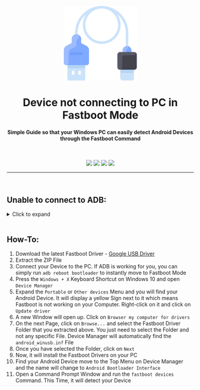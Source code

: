 <p align="center"><img src="https://github.com/K3V1991/Device-not-connecting-to-PC-in-Fastboot-Mode/blob/main/USB.png" width="200"></a>
<h1 align="center"><b>Device not connecting to PC in Fastboot Mode</b></h1>
<h4 align="center">Simple Guide so that your Windows PC can easily detect Android Devices through the Fastboot Command</h4>
<br />

<p align="center">
<a href="https://liberapay.com/K3V1991" alt="LiberaPay"><img src="https://img.shields.io/badge/Liberapay-F6C915?style=for-the-badge&logo=liberapay&logoColor=black" /></a>
<a href="https://ko-fi.com/k3v1991" alt="Ko-fi"><img src="https://img.shields.io/badge/Ko--fi-F16061?style=for-the-badge&logo=ko-fi&logoColor=white" /></a>
<a href="https://www.paypal.com/cgi-bin/webscr?cmd=_s-xclick&hosted_button_id=HW8B98TVDLKWA" alt="PayPal"><img src="https://img.shields.io/badge/PayPal-00457C?style=for-the-badge&logo=paypal&logoColor=white" /></a>
<a href="https://github.com/K3V1991/Donate-Crypto/blob/main/README.md" alt="Crypto"><img src="https://img.shields.io/badge/Bitcoin-000?style=for-the-badge&logo=bitcoin&logoColor=white" /></a>
</p>
<hr />
<br />

## Unable to connect to ADB:
<details>
  <summary>Click to expand</summary>
  
1. AMD Bug - [XDA Thread](https://forum.xda-developers.com/t/fix-fastboot-issues-on-ryzen-based-pcs.4186321/)
2. Switch Device from ```Charging``` to ```File Transfer``` Mode
3. Install the latest Device Driver or Universal USB Driver
4. Try another USB Cable
5. Use another USB Port (USB 3.0 Port to USB 2.0)
6. Try to execute Fastboot Command without connecting your Device, and once it says ```waiting for device``` plug in your USB Cable
7. Windows: Click ```Change advanced power setting``` on your chosen Plan and expand ```USB Settings```. Under ```USB Settings``` Section, expand ```USB selective suspend setting``` and change it to ```Disabled``` for On Battery and Plugged In
8. Try another PC
</details>
<br />

## How-To:
1. Download the latest Fastboot Driver - [Google USB Driver](https://developer.android.com/studio/run/win-usb)
2. Extract the ZIP File
3. Connect your Device to the PC. If ADB is working for you, you can simply run ```adb reboot bootloader``` to instantly move to Fastboot Mode
4. Press the ```Windows + X``` Keyboard Shortcut on Windows 10 and open ```Device Manager```
5. Expand the ```Portable``` or ```Other devices``` Menu and you will find your Android Device. It will display a yellow Sign next to it which means Fastboot is not working on your Computer. Right-click on it and click on ```Update driver```
6. A new Window will open up. Click on ```Browser my computer for drivers```
7. On the next Page, click on ```Browse...``` and select the Fastboot Driver Folder that you extracted above. You just need to select the Folder and not any specific File. Device Manager will automatically find the ```android_winusb.inf``` File
8. Once you have selected the Folder, click on ```Next```
9. Now, it will install the Fastboot Drivers on your PC
10. Find your Android Device move to the Top Menu on Device Manager and the name will change to ```Android Bootloader Interface```
11. Open a Command Prompt Window and run the ```fastboot devices``` Command. This Time, it will detect your Device 
